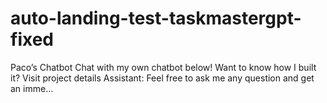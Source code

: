 # auto-landing-test-taskmastergpt-fixed
Paco’s Chatbot Chat with my own chatbot below! Want to know how I built it? Visit project details Assistant: Feel free to ask me any question and get an imme...
